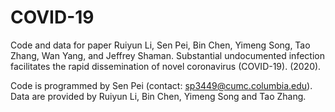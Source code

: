 # COVID-19
Code and data for paper Ruiyun Li, Sen Pei, Bin Chen, Yimeng Song, Tao Zhang, Wan Yang, and Jeffrey Shaman. Substantial undocumented infection facilitates the rapid dissemination of novel coronavirus (COVID-19). (2020). 

Code is programmed by Sen Pei (contact: sp3449@cumc.columbia.edu). Data are provided by Ruiyun Li, Bin Chen, Yimeng Song and Tao Zhang.
